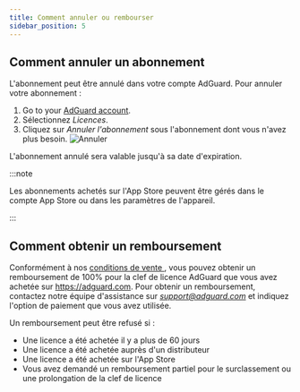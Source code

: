 ```yaml
---
title: Comment annuler ou rembourser
sidebar_position: 5
---
```


## Comment annuler un abonnement

L'abonnement peut être annulé dans votre compte AdGuard. Pour annuler votre abonnement :

 1. Go to your [AdGuard account](https://adguardaccount.com/).
 1. Sélectionnez *Licences*.
 1. Cliquez sur *Annuler l'abonnement* sous l'abonnement dont vous n'avez plus besoin. ![Annuler](https://cdn.adtidy.org/content/kb/ad_blocker/general/newaccount-cancel-sub.png)

 L'abonnement annulé sera valable jusqu'à sa date d'expiration.

:::note

Les abonnements achetés sur l'App Store peuvent être gérés dans le compte App Store ou dans les paramètres de l'appareil.

:::

## Comment obtenir un remboursement

Conformément à nos [conditions de vente ](https://adguard.com/terms-of-sale.html), vous pouvez obtenir un remboursement de 100% pour la clef de licence AdGuard que vous avez achetée sur https://adguard.com. Pour obtenir un remboursement, contactez notre équipe d'assistance sur *support@adguard.com* et indiquez l'option de paiement que vous avez utilisée.

Un remboursement peut être refusé si :

- Une licence a été achetée il y a plus de 60 jours
- Une licence a été achetée auprès d'un distributeur
- Une licence a été achetée sur l'App Store
- Vous avez demandé un remboursement partiel pour le surclassement ou une prolongation de la clef de licence
